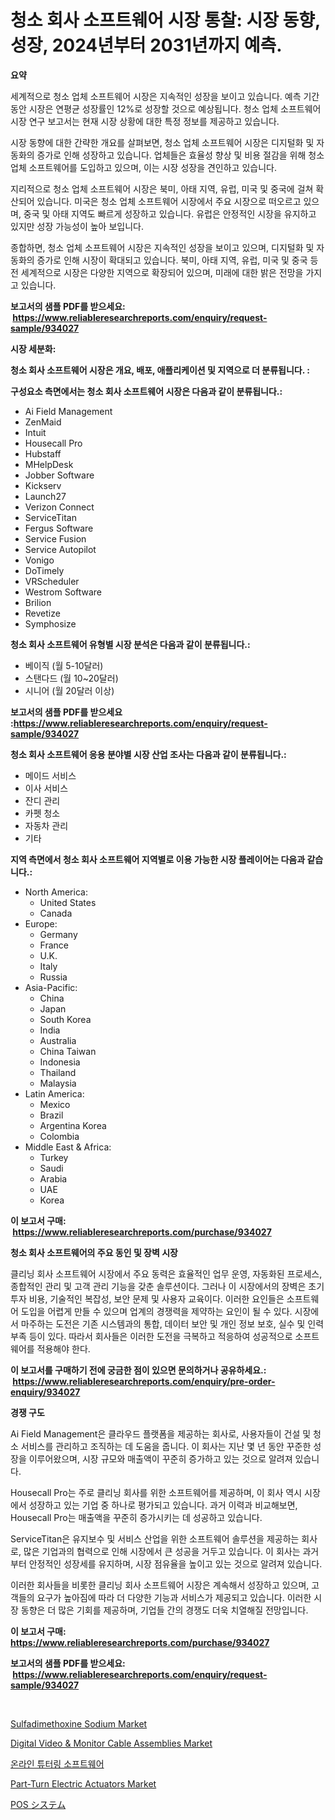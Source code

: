 <p><h1>청소 회사 소프트웨어 시장 통찰: 시장 동향, 성장, 2024년부터 2031년까지 예측.</h1></p><p><strong>요약</strong></p>
<p><p>세계적으로 청소 업체 소프트웨어 시장은 지속적인 성장을 보이고 있습니다. 예측 기간 동안 시장은 연평균 성장률인 12%로 성장할 것으로 예상됩니다. 청소 업체 소프트웨어 시장 연구 보고서는 현재 시장 상황에 대한 특정 정보를 제공하고 있습니다.</p><p>시장 동향에 대한 간략한 개요를 살펴보면, 청소 업체 소프트웨어 시장은 디지털화 및 자동화의 증가로 인해 성장하고 있습니다. 업체들은 효율성 향상 및 비용 절감을 위해 청소 업체 소프트웨어를 도입하고 있으며, 이는 시장 성장을 견인하고 있습니다.</p><p>지리적으로 청소 업체 소프트웨어 시장은 북미, 아태 지역, 유럽, 미국 및 중국에 걸쳐 확산되어 있습니다. 미국은 청소 업체 소프트웨어 시장에서 주요 시장으로 떠오르고 있으며, 중국 및 아태 지역도 빠르게 성장하고 있습니다. 유럽은 안정적인 시장을 유지하고 있지만 성장 가능성이 높아 보입니다.</p><p>종합하면, 청소 업체 소프트웨어 시장은 지속적인 성장을 보이고 있으며, 디지털화 및 자동화의 증가로 인해 시장이 확대되고 있습니다. 북미, 아태 지역, 유럽, 미국 및 중국 등 전 세계적으로 시장은 다양한 지역으로 확장되어 있으며, 미래에 대한 밝은 전망을 가지고 있습니다.</p></p>
<p><strong>보고서의 샘플 PDF를 받으세요: &nbsp;<a href="https://www.reliableresearchreports.com/enquiry/request-sample/934027">https://www.reliableresearchreports.com/enquiry/request-sample/934027</a></strong></p>
<p><strong>시장 세분화:</strong></p>
<p><strong> 청소 회사 소프트웨어 시장은 개요, 배포, 애플리케이션 및 지역으로 더 분류됩니다. :</strong></p>
<p><strong>구성요소 측면에서는 청소 회사 소프트웨어 시장은 다음과 같이 분류됩니다.:</strong></p>
<p><ul><li>Ai Field Management</li><li>ZenMaid</li><li>Intuit</li><li>Housecall Pro</li><li>Hubstaff</li><li>MHelpDesk</li><li>Jobber Software</li><li>Kickserv</li><li>Launch27</li><li>Verizon Connect</li><li>ServiceTitan</li><li>Fergus Software</li><li>Service Fusion</li><li>Service Autopilot</li><li>Vonigo</li><li>DoTimely</li><li>VRScheduler</li><li>Westrom Software</li><li>Brilion</li><li>Revetize</li><li>Symphosize</li></ul></p>
<p><strong> 청소 회사 소프트웨어 유형별 시장 분석은 다음과 같이 분류됩니다.:</strong></p>
<p><ul><li>베이직 (월 5-10달러)</li><li>스탠다드 (월 10~20달러)</li><li>시니어 (월 20달러 이상)</li></ul></p>
<p><strong>보고서의 샘플 PDF를 받으세요 :<a href="https://www.reliableresearchreports.com/enquiry/request-sample/934027">https://www.reliableresearchreports.com/enquiry/request-sample/934027</a></strong></p>
<p><strong> 청소 회사 소프트웨어 응용 분야별 시장 산업 조사는 다음과 같이 분류됩니다.:</strong></p>
<p><ul><li>메이드 서비스</li><li>이사 서비스</li><li>잔디 관리</li><li>카펫 청소</li><li>자동차 관리</li><li>기타</li></ul></p>
<p><strong>지역 측면에서 청소 회사 소프트웨어 지역별로 이용 가능한 시장 플레이어는 다음과 같습니다.:</strong></p>
<p><ul>
    <li>
        North America:
        <ul>
            <li>United States</li>
            <li>Canada</li>
        </ul>
    </li>
    <li>
        Europe:
        <ul>
            <li>Germany</li>
            <li>France</li>
            <li>U.K.</li>
            <li>Italy</li>
            <li>Russia</li>
        </ul>
    </li>
    <li>
        Asia-Pacific:
        <ul>
            <li>China</li>
            <li>Japan</li>
            <li>South Korea</li>
            <li>India</li>
            <li>Australia</li>
            <li>China Taiwan</li>
            <li>Indonesia</li>
            <li>Thailand</li>
            <li>Malaysia</li>
        </ul>
    </li>
    <li>
        Latin America:
        <ul>
            <li>Mexico</li>
            <li>Brazil</li>
            <li>Argentina Korea</li>
            <li>Colombia</li>
        </ul>
    </li>
    <li>
        Middle East & Africa:
        <ul>
            <li>Turkey</li>
            <li>Saudi</li>
            <li>Arabia</li>
            <li>UAE</li>
            <li>Korea</li>
        </ul>
    </li>
    </ul></p>
<p><strong>이 보고서 구매: &nbsp;<a href="https://www.reliableresearchreports.com/purchase/934027">https://www.reliableresearchreports.com/purchase/934027</a></strong></p>
<p><strong>청소 회사 소프트웨어의 주요 동인 및 장벽 시장</strong></p>
<p><p>클리닝 회사 소프트웨어 시장에서 주요 동력은 효율적인 업무 운영, 자동화된 프로세스, 종합적인 관리 및 고객 관리 기능을 갖춘 솔루션이다. 그러나 이 시장에서의 장벽은 초기 투자 비용, 기술적인 복잡성, 보안 문제 및 사용자 교육이다. 이러한 요인들은 소프트웨어 도입을 어렵게 만들 수 있으며 업계의 경쟁력을 제약하는 요인이 될 수 있다. 시장에서 마주하는 도전은 기존 시스템과의 통합, 데이터 보안 및 개인 정보 보호, 실수 및 인력 부족 등이 있다. 따라서 회사들은 이러한 도전을 극복하고 적응하여 성공적으로 소프트웨어를 적용해야 한다.</p></p>
<p><strong>이 보고서를 구매하기 전에 궁금한 점이 있으면 문의하거나 공유하세요.: &nbsp;<a href="https://www.reliableresearchreports.com/enquiry/pre-order-enquiry/934027">https://www.reliableresearchreports.com/enquiry/pre-order-enquiry/934027</a></strong></p>
<p><strong>경쟁 구도</strong></p>
<p><p>Ai Field Management은 클라우드 플랫폼을 제공하는 회사로, 사용자들이 건설 및 청소 서비스를 관리하고 조직하는 데 도움을 줍니다. 이 회사는 지난 몇 년 동안 꾸준한 성장을 이루어왔으며, 시장 규모와 매출액이 꾸준히 증가하고 있는 것으로 알려져 있습니다.</p><p>Housecall Pro는 주로 클리닝 회사를 위한 소프트웨어를 제공하며, 이 회사 역시 시장에서 성장하고 있는 기업 중 하나로 평가되고 있습니다. 과거 이력과 비교해보면, Housecall Pro는 매출액을 꾸준히 증가시키는 데 성공하고 있습니다.</p><p>ServiceTitan은 유지보수 및 서비스 산업을 위한 소프트웨어 솔루션을 제공하는 회사로, 많은 기업과의 협력으로 인해 시장에서 큰 성공을 거두고 있습니다. 이 회사는 과거부터 안정적인 성장세를 유지하며, 시장 점유율을 높이고 있는 것으로 알려져 있습니다.</p><p>이러한 회사들을 비롯한 클리닝 회사 소프트웨어 시장은 계속해서 성장하고 있으며, 고객들의 요구가 높아짐에 따라 더 다양한 기능과 서비스가 제공되고 있습니다. 이러한 시장 동향은 더 많은 기회를 제공하며, 기업들 간의 경쟁도 더욱 치열해질 전망입니다.</p></p>
<p><strong>이 보고서 구매: &nbsp; <a href="https://www.reliableresearchreports.com/purchase/934027">https://www.reliableresearchreports.com/purchase/934027</a></strong></p>
<p><strong>보고서의 샘플 PDF를 받으세요: &nbsp;<a href="https://www.reliableresearchreports.com/enquiry/request-sample/934027">https://www.reliableresearchreports.com/enquiry/request-sample/934027</a></strong><strong></strong></p>
<p>&nbsp;</p>
<p><p><a href="https://view.publitas.com/reportprime-1/sulfadimethoxine-sodium-market-size-2024-2031-global-industrial-analysis-key-geographical-regions-market-share-top-key-players-product-types-and-forecast-research-report/">Sulfadimethoxine Sodium Market</a></p><p><a href="https://issuu.com/reportprime-2/docs/digital-video-monitor-cable-assemblies-market-size">Digital Video & Monitor Cable Assemblies Market</a></p><p><a href="https://github.com/jntpkh496620/Market-Research-Report-List-1/blob/main/8152865184274.md">온라인 튜터링 소프트웨어</a></p><p><a href="https://meowing-canidae-761.notion.site/Part-Turn-Electric-Actuators-Market-Research-Report-Provides-thorough-Industry-Overview-which-offer-ba4e9d17877947e0bb828c6210888801">Part-Turn Electric Actuators Market</a></p><p><a href="https://github.com/lababdou/Market-Research-Report-List-2/blob/main/7822127184249.md">POS システム</a></p></p>